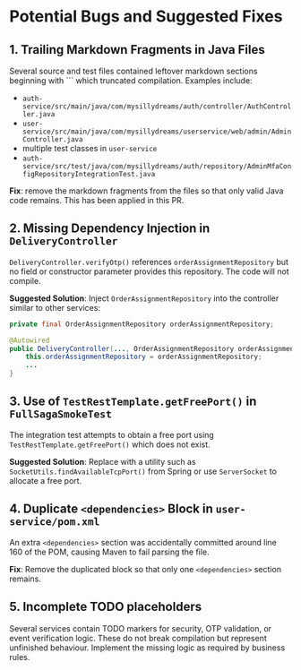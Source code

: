 # Potential Bugs and Suggested Fixes

## 1. Trailing Markdown Fragments in Java Files
Several source and test files contained leftover markdown sections beginning with ``` which truncated compilation. Examples include:
- `auth-service/src/main/java/com/mysillydreams/auth/controller/AuthController.java`
- `user-service/src/main/java/com/mysillydreams/userservice/web/admin/AdminController.java`
- multiple test classes in `user-service`
- `auth-service/src/test/java/com/mysillydreams/auth/repository/AdminMfaConfigRepositoryIntegrationTest.java`

**Fix**: remove the markdown fragments from the files so that only valid Java code remains. This has been applied in this PR.

## 2. Missing Dependency Injection in `DeliveryController`
`DeliveryController.verifyOtp()` references `orderAssignmentRepository` but no field or constructor parameter provides this repository. The code will not compile.

**Suggested Solution**: Inject `OrderAssignmentRepository` into the controller similar to other services:
```java
private final OrderAssignmentRepository orderAssignmentRepository;

@Autowired
public DeliveryController(..., OrderAssignmentRepository orderAssignmentRepository) {
    this.orderAssignmentRepository = orderAssignmentRepository;
    ...
}
```

## 3. Use of `TestRestTemplate.getFreePort()` in `FullSagaSmokeTest`
The integration test attempts to obtain a free port using `TestRestTemplate.getFreePort()` which does not exist.

**Suggested Solution**: Replace with a utility such as `SocketUtils.findAvailableTcpPort()` from Spring or use `ServerSocket` to allocate a free port.

## 4. Duplicate `<dependencies>` Block in `user-service/pom.xml`
An extra `<dependencies>` section was accidentally committed around line 160 of the POM, causing Maven to fail parsing the file.

**Fix**: Remove the duplicated block so that only one `<dependencies>` section remains.

## 5. Incomplete TODO placeholders
Several services contain TODO markers for security, OTP validation, or event verification logic. These do not break compilation but represent unfinished behaviour. Implement the missing logic as required by business rules.

